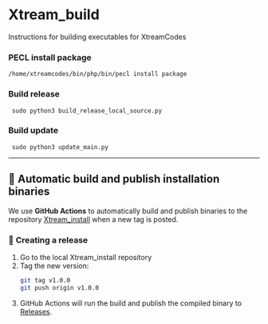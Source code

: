 # Xtream_build
Instructions for building executables for XtreamCodes

### PECL install package
```/home/xtreamcodes/bin/php/bin/pecl install package```

### Build release
``` sudo python3 build_release_local_source.py```

### Build update
``` sudo python3 update_main.py```

---

## 🔧 **Automatic build and publish installation binaries**
We use **GitHub Actions** to automatically build and publish binaries to the repository [Xtream_install](https://github.com/Vateron-Media/Xtream_install) when a new tag is posted.

### 🔹 **Creating a release**
1. Go to the local Xtream_install repository
2. Tag the new version:
   ```sh
   git tag v1.0.0
   git push origin v1.0.0
   ```
3. GitHub Actions will run the build and publish the compiled binary to [Releases](https://github.com/Vateron-Media/Xtream_install/releases).